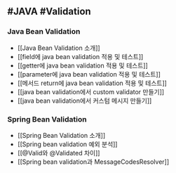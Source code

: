 
## #JAVA #Validation

### Java Bean Validation
- [[Java Bean Validation 소개]]
- [[field에 java bean validation 적용 및 테스트]]
- [[getter에 java bean validation 적용 및 테스트]]
- [[parameter에 java bean validation 적용 및 테스트]]
- [[메서드 return에 java bean validation 적용 및 테스트]]
- [[java bean validation에서 custom validator 만들기]]
- [[java bean validation에서 커스텀 메시지 만들기]]


### Spring Bean Validation
- [[Spring Bean Validation 소개]]
- [[Spring bean validation 예외 분석]]
- [[@Valid와 @Validated 차이]]
- [[Spring bean validation과 MessageCodesResolver]]

